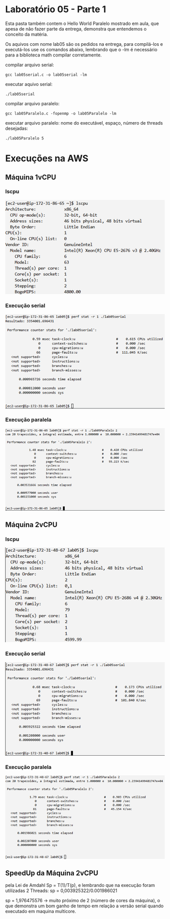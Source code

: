 # Laboratório 05 - Parte 1

Esta pasta também contem o Hello World Paralelo mostrado em aula, que apesa de não fazer parte da entrega, demonstra que entendemos o conceito da matéria.

Os aquivos com nome lab05 são os pedidos na entrega, para compilá-los e executá-los use os comandos abaixo, lembrando que o -lm é necessário para a biblioteca math compilar corretamente.


compilar arquivo serial: 

```
gcc lab05serial.c -o lab05serial -lm
```

executar aquivo serial:

```
./lab05serial
```

compilar arquivo paralelo:

```
gcc lab05Paralelo.c -fopenmp -o lab05Paralelo -lm
```

executar arquivo paralelo: nome do executável, espaço, número de threads desejadas:

```
./lab05Paralelo 5
```

# Execuções na AWS
## Máquina 1vCPU
### lscpu
![](imagens/1vcpulscpu.png)

### Execução serial
![](imagens/1vcpuserial.png)

### Execução paralela
![](imagens/1vcpuparalelo.png)

## Máquina 2vCPU
### lscpu
![](imagens/2vcpulscpu.png)

### Execução serial
![](imagens/2vcpuserial.png)

### Execução paralela
![](imagens/2vcpuparalelo.png)

## SpeedUp da Máquina 2vCPU
pela Lei  de Amdahl Sp = T(1)/T(p), e lembrando que na execução foram utilizadas 2 Threads:
sp = 0,003925322/0.001986021

sp = 1,976475576 -> muito próximo de 2 (número de cores da máquina),  o que demonstra um bom ganho de tempo em relação a versão serial quando executado em maquina multicore.
